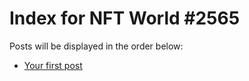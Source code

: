 # Index for NFT World #2565
Posts will be displayed in the order below:

- [Your first post](./001-first.md)

